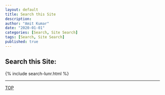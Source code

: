 ```yaml
---
layout: default
title: Search this Site
description:
author: "Amit Kumar"
date: "2020-01-01"
categories: [Search, Site Search]
tags: [Search, Site Search]
published: true
---
```


## Search this Site:

{% include search-lunr.html %}

---

[TOP](#contents)
